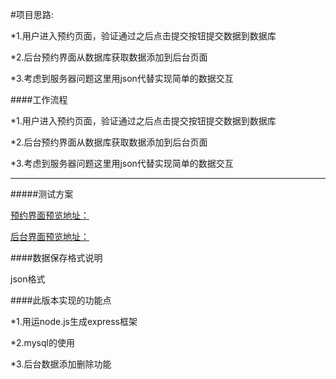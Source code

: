 #项目思路:

*1.用户进入预约页面，验证通过之后点击提交按钮提交数据到数据库<br>  


*2.后台预约界面从数据库获取数据添加到后台页面<br>  


*3.考虑到服务器问题这里用json代替实现简单的数据交互<br>   


####工作流程   


*1.用户进入预约页面，验证通过之后点击提交按钮提交数据到数据库<br>  


*2.后台预约界面从数据库获取数据添加到后台页面<br>  


*3.考虑到服务器问题这里用json代替实现简单的数据交互<br>   

* * *   

#####测试方案    


[预约界面预览地址：]( https://wang-pengju.github.io/demo-xdf/public/index.html)<br>   


[后台界面预览地址：](https://wang-pengju.github.io/demo-xdf/public/admin.html)<br>    


####数据保存格式说明<br>   

json格式<br>    

####此版本实现的功能点 <br>   

*1.用运node.js生成express框架<br>   

*2.mysql的使用<br>   

*3.后台数据添加删除功能<br>   
